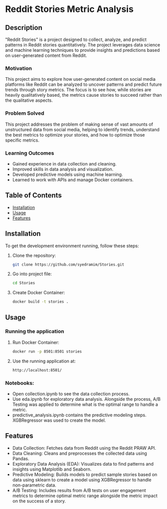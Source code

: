 # Reddit Stories Metric Analysis

## Description

"Reddit Stories" is a project designed to collect, analyze, and predict patterns in Reddit stories quantitatively. The project leverages data science and machine learning techniques to provide insights and predictions based on user-generated content from Reddit.

### Motivation

This project aims to explore how user-generated content on social media platforms like Reddit can be analyzed to uncover patterns and predict future trends through story metrics. The focus is to see how, while stories are heavily qualitatively based, the metrics cause stories to succeed rather than the qualitative aspects.

### Problem Solved

This project addresses the problem of making sense of vast amounts of unstructured data from social media, helping to identify trends, understand the best metrics to optimize your stories, and how to optimize those specific metrics.

### Learning Outcomes

- Gained experience in data collection and cleaning.
- Improved skills in data analysis and visualization.
- Developed predictive models using machine learning.
- Learned to work with APIs and manage Docker containers.

## Table of Contents

- [Installation](#installation)
- [Usage](#usage)
- [Features](#features)

## Installation

To get the development environment running, follow these steps:

1. Clone the repository:
   ```bash
   git clone https://github.com/syedramim/Stories.git
2. Go into project file:
   ```bash
   cd Stories
3. Create Docker Container:
   ```bash
   docker build -t stories .

## Usage

### Running the application
1. Run Docker Container:
   ```bash
   docker run -p 8501:8501 stories
2. Use the running application at:
   ```bash
   http://localhost:8501/

### Notebooks:
- Open collection.ipynb to see the data collection process.
- Use eda.ipynb for exploratory data analysis. Alongside the process, A/B Testing was applied to determine what is the optimal range to handle a metric.
- predictive_analysis.ipynb contains the predictive modeling steps. XGBRegressor was used to create the model.

## Features
- Data Collection: Fetches data from Reddit using the Reddit PRAW API.
- Data Cleaning: Cleans and preprocesses the collected data using Pandas.
- Exploratory Data Analysis (EDA): Visualizes data to find patterns and insights using Matplotlib and Seaborn.
- Predictive Modeling: Builds models to predict sample stories based on data using sklearn to create a model using XGBRegressor to handle non-parametric data.
- A/B Testing: Includes results from A/B tests on user engagement metrics to determine optimal metric range alongside the metric impact on the success of a story.

